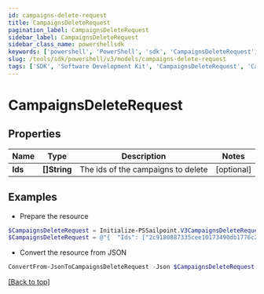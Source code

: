 ```yaml
---
id: campaigns-delete-request
title: CampaignsDeleteRequest
pagination_label: CampaignsDeleteRequest
sidebar_label: CampaignsDeleteRequest
sidebar_class_name: powershellsdk
keywords: ['powershell', 'PowerShell', 'sdk', 'CampaignsDeleteRequest', 'CampaignsDeleteRequest'] 
slug: /tools/sdk/powershell/v3/models/campaigns-delete-request
tags: ['SDK', 'Software Development Kit', 'CampaignsDeleteRequest', 'CampaignsDeleteRequest']
---
```



# CampaignsDeleteRequest

## Properties

Name | Type | Description | Notes
------------ | ------------- | ------------- | -------------
**Ids** | **[]String** | The ids of the campaigns to delete | [optional] 

## Examples

- Prepare the resource
```powershell
$CampaignsDeleteRequest = Initialize-PSSailpoint.V3CampaignsDeleteRequest  -Ids [2c9180887335cee10173490db1776c26, 2c9180836a712436016a7125a90c0021]
$CampaignsDeleteRequest = @"{  "Ids": ["2c9180887335cee10173490db1776c26", "2c9180836a712436016a7125a90c0021"] }"@
```

- Convert the resource from JSON
```powershell
ConvertFrom-JsonToCampaignsDeleteRequest -Json $CampaignsDeleteRequest
```


[[Back to top]](#) 

